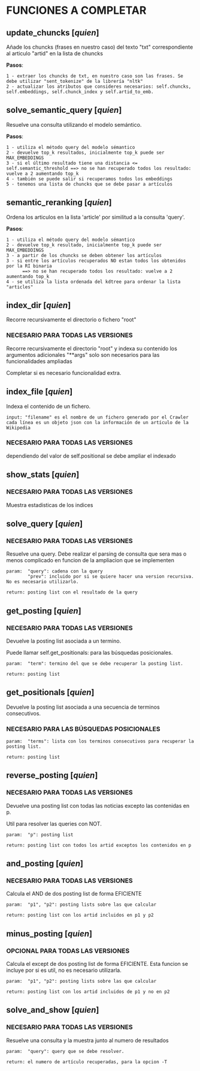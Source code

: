 # FUNCIONES A COMPLETAR


## **update_chuncks** [*quien*]

Añade los chuncks (frases en nuestro caso) del texto "txt" correspondiente al articulo "artid" en la lista de chuncks

**Pasos**:

    1 - extraer los chuncks de txt, en nuestro caso son las frases. Se debe utilizar "sent_tokenize" de la librería "nltk"
    2 - actualizar los atributos que consideres necesarios: self.chuncks, self.embeddings, self.chunck_index y self.artid_to_emb.

## **solve_semantic_query** [*quien*]

Resuelve una consulta utilizando el modelo semántico.

**Pasos**:

    1 - utiliza el método query del modelo sémantico
    2 - devuelve top_k resultados, inicialmente top_k puede ser MAX_EMBEDDINGS
    3 - si el último resultado tiene una distancia <= self.semantic_threshold ==> no se han recuperado todos los resultado: vuelve a 2 aumentando top_k
    4 - también se puede salir si recuperamos todos los embeddings
    5 - tenemos una lista de chuncks que se debe pasar a artículos

## **semantic_reranking** [*quien*]

Ordena los articulos en la lista 'article' por similitud a la consulta 'query'.

**Pasos**:

    1 - utiliza el método query del modelo sémantico
    2 - devuelve top_k resultado, inicialmente top_k puede ser MAX_EMBEDDINGS
    3 - a partir de los chuncks se deben obtener los artículos
    3 - si entre los artículos recuperados NO estan todos los obtenidos por la RI binaria
          ==> no se han recuperado todos los resultado: vuelve a 2 aumentando top_k
    4 - se utiliza la lista ordenada del kdtree para ordenar la lista "articles"


## **index_dir** [*quien*]

Recorre recursivamente el directorio o fichero "root"

### NECESARIO PARA TODAS LAS VERSIONES

Recorre recursivamente el directorio "root"  y indexa su contenido
los argumentos adicionales "**args" solo son necesarios para las funcionalidades ampliadas

Completar si es necesario funcionalidad extra.


## **index_file** [*quien*]


Indexa el contenido de un fichero.

    input: "filename" es el nombre de un fichero generado por el Crawler cada línea es un objeto json con la información de un artículo de la Wikipedia


### NECESARIO PARA TODAS LAS VERSIONES


dependiendo del valor de self.positional se debe ampliar el indexado


## **show_stats** [*quien*]
   
### NECESARIO PARA TODAS LAS VERSIONES


Muestra estadisticas de los indices


## **solve_query** [*quien*]


### NECESARIO PARA TODAS LAS VERSIONES


Resuelve una query.
Debe realizar el parsing de consulta que sera mas o menos complicado en funcion de la ampliacion que se implementen

    param:  "query": cadena con la query
            "prev": incluido por si se quiere hacer una version recursiva. No es necesario utilizarlo.

    return: posting list con el resultado de la query




## **get_posting** [*quien*]


### NECESARIO PARA TODAS LAS VERSIONES


Devuelve la posting list asociada a un termino.

Puede llamar self.get_positionals: para las búsquedas posicionales.

    param:  "term": termino del que se debe recuperar la posting list.

    return: posting list


## **get_positionals** [*quien*]


Devuelve la posting list asociada a una secuencia de terminos consecutivos.


### NECESARIO PARA LAS BÚSQUEDAS POSICIONALES

    param:  "terms": lista con los terminos consecutivos para recuperar la posting list.

    return: posting list


## **reverse_posting** [*quien*]


### NECESARIO PARA TODAS LAS VERSIONES


Devuelve una posting list con todas las noticias excepto las contenidas en p.

Util para resolver las queries con NOT.

    param:  "p": posting list

    return: posting list con todos los artid exceptos los contenidos en p


## **and_posting** [*quien*]


### NECESARIO PARA TODAS LAS VERSIONES

Calcula el AND de dos posting list de forma EFICIENTE


    param:  "p1", "p2": posting lists sobre las que calcular

    return: posting list con los artid incluidos en p1 y p2




## **minus_posting** [*quien*]


### OPCIONAL PARA TODAS LAS VERSIONES


Calcula el except de dos posting list de forma EFICIENTE.
Esta funcion se incluye por si es util, no es necesario utilizarla.


    param:  "p1", "p2": posting lists sobre las que calcular

    return: posting list con los artid incluidos de p1 y no en p2




## **solve_and_show** [*quien*]


### NECESARIO PARA TODAS LAS VERSIONES


Resuelve una consulta y la muestra junto al numero de resultados


    param:  "query": query que se debe resolver.

    return: el numero de artículo recuperadas, para la opcion -T

